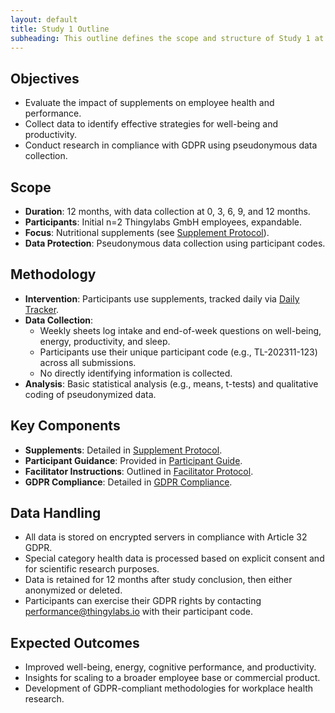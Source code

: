 ```yaml
---
layout: default
title: Study 1 Outline
subheading: This outline defines the scope and structure of Study 1 at Thingylabs GmbH, owned by D3velop Ltd (In Gründung) and licensed to Thingylabs GmbH. It investigates nutritional supplements to enhance employee physiological and psychological well-being, cognitive performance, and workplace productivity.
---
```


<!-- docs/study-1-outline.md -->
## Objectives
- Evaluate the impact of supplements on employee health and performance.
- Collect data to identify effective strategies for well-being and productivity.
- Conduct research in compliance with GDPR using pseudonymous data collection.

## Scope
- **Duration**: 12 months, with data collection at 0, 3, 6, 9, and 12 months.
- **Participants**: Initial n=2 Thingylabs GmbH employees, expandable.
- **Focus**: Nutritional supplements (see [Supplement Protocol](s1-supplement-protocol.md)).
- **Data Protection**: Pseudonymous data collection using participant codes.

## Methodology
- **Intervention**: Participants use supplements, tracked daily via [Daily Tracker](surveys/s1-daily-tracker).
- **Data Collection**: 
  - Weekly sheets log intake and end-of-week questions on well-being, energy, productivity, and sleep.
  - Participants use their unique participant code (e.g., TL-202311-123) across all submissions.
  - No directly identifying information is collected.
- **Analysis**: Basic statistical analysis (e.g., means, t-tests) and qualitative coding of pseudonymized data.

## Key Components
- **Supplements**: Detailed in [Supplement Protocol](s1-supplement-protocol).
- **Participant Guidance**: Provided in [Participant Guide](s1-participant-guide).
- **Facilitator Instructions**: Outlined in [Facilitator Protocol](study-1-facilitator-protocol).
- **GDPR Compliance**: Detailed in [GDPR Compliance](/thingylabs-performance-initiative/gdpr-compliance).

## Data Handling
- All data is stored on encrypted servers in compliance with Article 32 GDPR.
- Special category health data is processed based on explicit consent and for scientific research purposes.
- Data is retained for 12 months after study conclusion, then either anonymized or deleted.
- Participants can exercise their GDPR rights by contacting [performance@thingylabs.io](mailto:performance@thingylabs.io) with their participant code.

## Expected Outcomes
- Improved well-being, energy, cognitive performance, and productivity.
- Insights for scaling to a broader employee base or commercial product.
- Development of GDPR-compliant methodologies for workplace health research.

